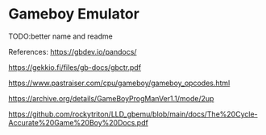 # Gameboy Emulator

TODO:better name and readme

References:
https://gbdev.io/pandocs/

https://gekkio.fi/files/gb-docs/gbctr.pdf

https://www.pastraiser.com/cpu/gameboy/gameboy_opcodes.html

https://archive.org/details/GameBoyProgManVer1.1/mode/2up

https://github.com/rockytriton/LLD_gbemu/blob/main/docs/The%20Cycle-Accurate%20Game%20Boy%20Docs.pdf

